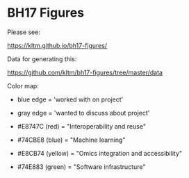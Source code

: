# BH17 Figures

Please see:

https://kltm.github.io/bh17-figures/

Data for generating this:

https://github.com/kltm/bh17-figures/tree/master/data

Color map:

* blue edge = 'worked with on project'
* gray edge = 'wanted to discuss about project'

* #E8747C (red) = "Interoperability and reuse"
* #74CBE8 (blue) = "Machine learning"
* #E8CB74 (yellow) = "Omics integration and accessibility"
* #74E883 (green) = "Software infrastructure"
